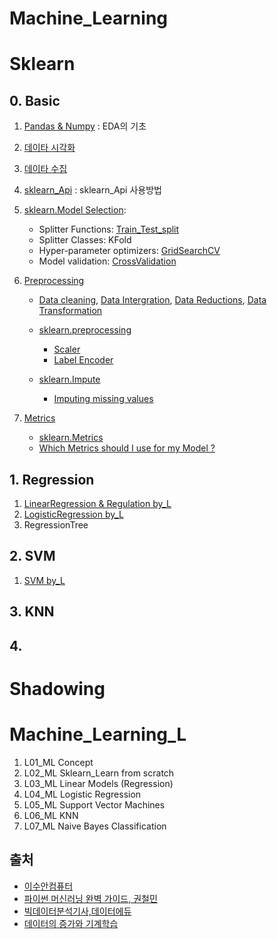 # Machine_Learning

# Sklearn

## 0. Basic
1. [Pandas & Numpy](https://github.com/SeWonKwon/Pandas-Numpy) : EDA의 기초
2. [데이타 시각화](https://github.com/SeWonKwon/Data_Visualization)
3. [데이타 수집](https://github.com/SeWonKwon/Data_Collection)

2. [sklearn_Api](https://github.com/SeWonKwon/Machine_Learning/blob/main/Machine_Learning_L/L02_ML%20Scikit_Learn%20from%20scratch.ipynb) : sklearn_Api 사용방법

3. [sklearn.Model Selection](https://scikit-learn.org/stable/modules/classes.html#module-sklearn.model_selection): 
    - Splitter Functions: [Train_Test_split](https://github.com/SeWonKwon/Machine_Learning/blob/main/Machine_Learning_L/L02_ML%20Scikit_Learn%20from%20scratch.ipynb)
    - Splitter Classes: KFold
    - Hyper-parameter optimizers: [GridSearchCV](https://github.com/SeWonKwon/Machine_Learning/blob/main/Machine_Learning_L/L02_ML%20Scikit_Learn%20from%20scratch.ipynb)
    - Model validation: [CrossValidation](https://github.com/SeWonKwon/Machine_Learning/blob/main/Machine_Learning_L/L02_ML%20Scikit_Learn%20from%20scratch.ipynb)


5. [Preprocessing](https://github.com/SeWonKwon/Data_Analysis/blob/main/Data_Analysis_L/L02_Data%20Preprocessing%2C%20Quality%2C%20Techinques.ipynb) 
    - [Data cleaning](https://github.com/SeWonKwon/Data_Analysis/blob/main/Data_Analysis_L/L03_Data%20Cleaning.ipynb), [Data Intergration](https://github.com/SeWonKwon/Data_Analysis/blob/main/Data_Analysis_L/L04_Data%20intergration.ipynb), [Data Reductions](https://github.com/SeWonKwon/Data_Analysis/blob/main/Data_Analysis_L/L05_Data%20Reduction.ipynb), [Data Transformation](https://github.com/SeWonKwon/Data_Analysis/blob/main/Data_Analysis_L/L06_Data%20Transformation.ipynb) 
    - [sklearn.preprocessing](https://scikit-learn.org/stable/modules/preprocessing.html#)
        - [Scaler](https://github.com/SeWonKwon/Machine_Learning/blob/main/Machine_Learning/B04_ML_Preprocessing%20Scaler.ipynb)
        - [Label Encoder](https://github.com/SeWonKwon/Machine_Learning/blob/main/Machine_Learning/B03_ML_Preprocessing%20Label%20Encoder.ipynb)

    - [sklearn.Impute](https://scikit-learn.org/stable/modules/impute.html#)
        - [Imputing missing values](https://github.com/SeWonKwon/Machine_Learning/blob/main/Machine_Learning/B02_ML_Preprocessing%20Imputation.ipynb)
7. [Metrics](https://github.com/SeWonKwon/Machine_Learning/blob/main/Machine_Learning/B05_ML%20Metrics.ipynb)
    - [sklearn.Metrics](https://scikit-learn.org/stable/modules/classes.html?highlight=metrics#module-sklearn.metrics)
    - [Which Metrics should I use for my Model ?](https://github.com/SeWonKwon/Machine_Learning/blob/main/Machine_Learning/B06_ML%20Which%20Metrics%20should%20I%20use%20for%20my%20model.ipynb)



## 1. Regression
1. [LinearRegression & Regulation by_L](https://github.com/SeWonKwon/Machine_Learning/blob/main/Machine_Learning_L/L03_ML%20Linear%20Models%20(Regression).ipynb)
2. [LogisticRegression by_L](https://github.com/SeWonKwon/Machine_Learning/blob/main/Machine_Learning_L/L04_ML%20Logistic%20Regression.ipynb)
3. RegressionTree

## 2. SVM
1. [SVM by_L](https://github.com/SeWonKwon/Machine_Learning/blob/main/Machine_Learning_L/L05_ML%20Support%20Vector%20Machines.ipynb)

## 3. KNN

## 4.





# Shadowing

# Machine_Learning_L

1. L01_ML Concept
2. L02_ML Sklearn_Learn from scratch
3. L03_ML Linear Models (Regression)
4. L04_ML Logistic Regression
5. L05_ML Support Vector Machines
6. L06_ML KNN
7. L07_ML Naive Bayes Classification


## 출처

* [이수안컴퓨터](https://www.youtube.com/playlist?list=PL7ZVZgsnLwEEd3-h-jySLz4wT154r7VVr)
* [파이썬 머신러닝 완벽 가이드, 권철민](http://book.interpark.com/product/BookDisplay.do?_method=detail&sc.prdNo=328045193&gclid=CjwKCAjwrPCGBhALEiwAUl9X0xLhnkBbNO07CZl6KsRa9V6i1-tAr-SubjZxrGN-XdVNGCVlGyGk8hoCBVoQAvD_BwE)
* [빅데이터분석기사,데이터에듀](http://book.interpark.com/product/BookDisplay.do?_method=detail&sc.shopNo=0000400000&sc.prdNo=347491830&sc.saNo=003002001&bid1=search&bid2=product&bid3=title&bid4=001)
* [데이터의 증가와 기계학습](https://cafe.daum.net/oracleoracle)
